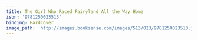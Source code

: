 ```yaml
---
title: The Girl Who Raced Fairyland All the Way Home
isbn: '9781250023513'
binding: Hardcover
image_path: 'http://images.booksense.com/images/513/023/9781250023513.jpg'
---
```


